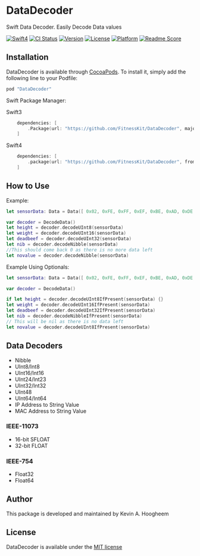 # DataDecoder
Swift Data Decoder.  Easily Decode Data values

[![Swift4](https://img.shields.io/badge/swift4-compatible-4BC51D.svg?style=flat)](https://developer.apple.com/swift)
[![CI Status](http://img.shields.io/travis/FitnessKit/DataDecoder.svg?style=flat)](https://travis-ci.org/FitnessKit/DataDecoder)
[![Version](https://img.shields.io/cocoapods/v/DataDecoder.svg?style=flat)](http://cocoapods.org/pods/DataDecoder)
[![License](https://img.shields.io/cocoapods/l/DataDecoder.svg?style=flat)](http://cocoapods.org/pods/DataDecoder)
[![Platform](https://img.shields.io/cocoapods/p/DataDecoder.svg?style=flat)](http://cocoapods.org/pods/DataDecoder)
[![Readme Score](http://readme-score-api.herokuapp.com/score.svg?url=https://github.com/fitnesskit/datadecoder)](http://clayallsopp.github.io/readme-score?url=https://github.com/fitnesskit/datadecoder)

## Installation

DataDecoder is available through [CocoaPods](http://cocoapods.org). To install
it, simply add the following line to your Podfile:

```ruby
pod "DataDecoder"
```

Swift Package Manager:

Swift3
```swift
    dependencies: [
        .Package(url: "https://github.com/FitnessKit/DataDecoder", majorVersion: 0)
    ]
```
Swift4
```swift
    dependencies: [
        .package(url: "https://github.com/FitnessKit/DataDecoder", from: "4.3.0"),
    ]
```

## How to Use ##

Example:
```swift
let sensorData: Data = Data([ 0x02, 0xFE, 0xFF, 0xEF, 0xBE, 0xAD, 0xDE, 0xA5])

var decoder = DecodeData()
let height = decoder.decodeUInt8(sensorData)
let weight = decoder.decodeUInt16(sensorData)
let deadbeef = decoder.decodeUInt32(sensorData)
let nib = decoder.decodeNibble(sensorData)
//This should come back 0 as there is no more data left
let novalue = decoder.decodeNibble(sensorData)
```

Example Using Optionals:
```swift
let sensorData: Data = Data([ 0x02, 0xFE, 0xFF, 0xEF, 0xBE, 0xAD, 0xDE, 0xA5])

var decoder = DecodeData()

if let height = decoder.decodeUInt8IfPresent(sensorData) {}
let weight = decoder.decodeUInt16IfPresent(sensorData)
let deadbeef = decoder.decodeUInt32IfPresent(sensorData)
let nib = decoder.decodeNibbleIfPresent(sensorData)
// This will be nil as there is no data left
let novalue = decoder.decodeUInt8IfPresent(sensorData)
```

## Data Decoders ##

* Nibble
* UInt8/Int8
* UInt16/Int16
* UInt24/Int23
* UInt32/Int32
* UInt48
* UInt64/Int64
* IP Address to String Value
* MAC Address to String Value

### IEEE-11073

* 16-bit SFLOAT
* 32-bit FLOAT

### IEEE-754

* Float32
* Float64

## Author

This package is developed and maintained by Kevin A. Hoogheem

## License

DataDecoder is available under the [MIT license](http://opensource.org/licenses/MIT)
